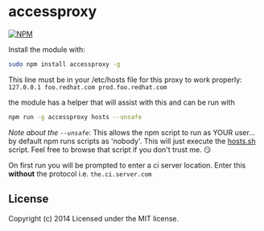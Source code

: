 accessproxy
==============
[![NPM](https://nodei.co/npm/accessproxy.png)](https://nodei.co/npm/accessproxy/)

Install the module with:
```bash
sudo npm install accessproxy -g
```

This line must be in your /etc/hosts file for this proxy to work properly:
`127.0.0.1 foo.redhat.com prod.foo.redhat.com`

the module has a helper that will assist with this and can be run with
```bash
npm run -g accessproxy hosts --unsafe
```

_Note about the `--unsafe`_: This allows the npm script to run as YOUR user... by default npm runs scripts as 'nobody'. This will just execute the [hosts.sh](hosts.sh) script. Feel free to browse that script if you don't trust me. :smirk:

On first run you will be prompted to enter a ci server location. Enter this **without** the protocol i.e. `the.ci.server.com`

## License

Copyright (c) 2014
Licensed under the MIT license.
